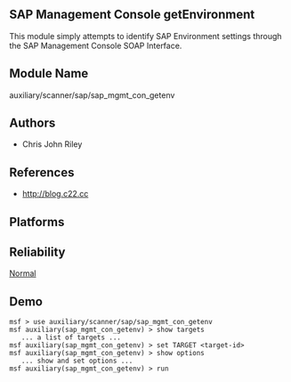## SAP Management Console getEnvironment

This module simply attempts to identify SAP Environment 
settings through the SAP Management Console SOAP Interface.


## Module Name
auxiliary/scanner/sap/sap_mgmt_con_getenv

## Authors
* Chris John Riley


## References
* http://blog.c22.cc




## Platforms


## Reliability
[Normal](https://github.com/rapid7/metasploit-framework/wiki/Exploit-Ranking)

## Demo

```
msf > use auxiliary/scanner/sap/sap_mgmt_con_getenv
msf auxiliary(sap_mgmt_con_getenv) > show targets
   ... a list of targets ...
msf auxiliary(sap_mgmt_con_getenv) > set TARGET <target-id>
msf auxiliary(sap_mgmt_con_getenv) > show options
   ... show and set options ...
msf auxiliary(sap_mgmt_con_getenv) > run
```
    
    